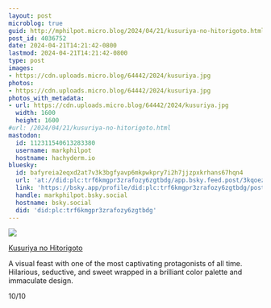 ```yaml
---
layout: post
microblog: true
guid: http://mphilpot.micro.blog/2024/04/21/kusuriya-no-hitorigoto.html
post_id: 4036752
date: 2024-04-21T14:21:42-0800
lastmod: 2024-04-21T14:21:42-0800
type: post
images:
- https://cdn.uploads.micro.blog/64442/2024/kusuriya.jpg
photos:
- https://cdn.uploads.micro.blog/64442/2024/kusuriya.jpg
photos_with_metadata:
- url: https://cdn.uploads.micro.blog/64442/2024/kusuriya.jpg
  width: 1600
  height: 1600
#url: /2024/04/21/kusuriya-no-hitorigoto.html
mastodon:
  id: 112311540613283380
  username: markphilpot
  hostname: hachyderm.io
bluesky:
  id: bafyreia2eqxd2at7v3k3bgfyavp6mkpwkpry7i2h7jjzpxkrhans67hqn4
  url: 'at://did:plc:trf6kmgpr3zrafozy6zgtbdg/app.bsky.feed.post/3kqoezopqts2y'
  link: 'https://bsky.app/profile/did:plc:trf6kmgpr3zrafozy6zgtbdg/post/3kqoezopqts2y'
  handle: markphilpot.bsky.social
  hostname: bsky.social
  did: 'did:plc:trf6kmgpr3zrafozy6zgtbdg'
---
```

![](https://micro.markphilpot.com/uploads/2024/kusuriya.jpg)

[Kusuriya no Hitorigoto](https://anilist.co/anime/161645/Kusuriya-no-Hitorigoto/)

A visual feast with one of the most captivating protagonists of all time. Hilarious, seductive, and sweet wrapped in a brilliant color palette and immaculate design.

10/10

